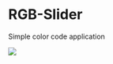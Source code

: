 # RGB-Slider
Simple color code application <p>
<img src="https://cdn1.savepice.ru/uploads/2019/9/15/581dade8caef1c62f845939109132e09-full.png" border="0"/></a>
